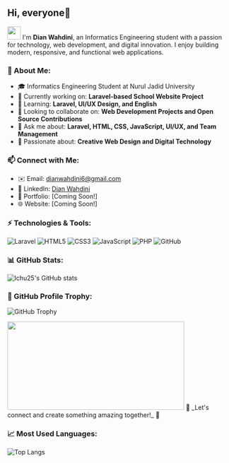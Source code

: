## Hi, everyone👋

<img src="https://encrypted-tbn0.gstatic.com/images?q=tbn:ANd9GcQsMhGJEdriCziL4Zg8A2pcbY7VxizSa2f5Uw&s" width="30"> I'm **Dian Wahdini**, an Informatics Engineering student with a passion for technology, web development, and digital innovation. I enjoy building modern, responsive, and functional web applications. 

### 🚀 About Me:
- 🎓 Informatics Engineering Student at Nurul Jadid University
- 🔭 Currently working on: **Laravel-based School Website Project**
- 🌱 Learning: **Laravel, UI/UX Design, and English**
- 👯 Looking to collaborate on: **Web Development Projects and Open Source Contributions**
- 💬 Ask me about: **Laravel, HTML, CSS, JavaScript, UI/UX, and Team Management**
- 🎨 Passionate about: **Creative Web Design and Digital Technology**

### 📫 Connect with Me:
- ✉️ Email: [dianwahdini6@gmail.com](mailto:dianwahdini6@gmail.com)
- 💼 LinkedIn: [Dian Wahdini](https://www.linkedin.com/in/dianwahdini)
- 🔗 Portfolio: [Coming Soon!]
- 🌐 Website: [Coming Soon!]

### ⚡ Technologies & Tools:
![Laravel](https://img.shields.io/badge/Laravel-FF2D20?style=for-the-badge&logo=laravel&logoColor=white)
![HTML5](https://img.shields.io/badge/HTML5-E34F26?style=for-the-badge&logo=html5&logoColor=white)
![CSS3](https://img.shields.io/badge/CSS3-1572B6?style=for-the-badge&logo=css3&logoColor=white)
![JavaScript](https://img.shields.io/badge/JavaScript-F7DF1E?style=for-the-badge&logo=javascript&logoColor=black)
![PHP](https://img.shields.io/badge/PHP-777BB4?style=for-the-badge&logo=php&logoColor=white)
![GitHub](https://img.shields.io/badge/GitHub-181717?style=for-the-badge&logo=github&logoColor=white)

### 📊 GitHub Stats:
![Ichu25's GitHub stats](https://github-readme-stats.vercel.app/api?username=Ichu25&show_icons=true&theme=tokyonight)

### 🎨 GitHub Profile Trophy:
![GitHub Trophy](https://github-profile-trophy.vercel.app/?username=Ichu25&theme=onestar&column=3)

<img src="https://media.giphy.com/media/VbnUQpnihPSIgIXuZv/giphy.gif" width="400" height="200">
🔹 _Let's connect and create something amazing together!_ 🚀

### 📈 Most Used Languages:
![Top Langs](https://github-readme-stats.vercel.app/api/top-langs/?username=Ichu25&layout=compact&theme=tokyonight)
